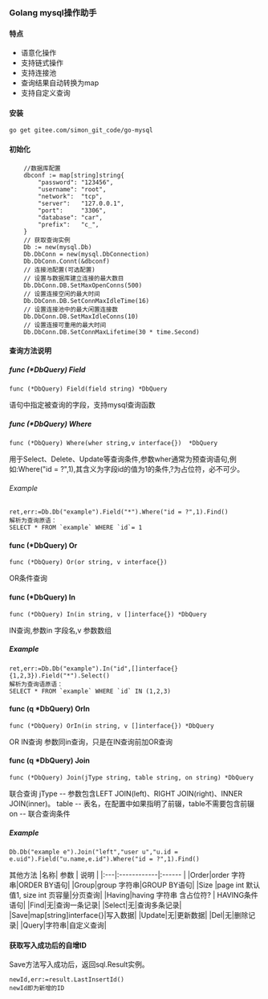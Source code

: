 ### Golang mysql操作助手  
#### 特点
- 语意化操作
- 支持链式操作  
- 支持连接池  
- 查询结果自动转换为map
- 支持自定义查询

#### 安装
```
go get gitee.com/simon_git_code/go-mysql  
```
#### 初始化
```
    //数据库配置
	dbconf := map[string]string{
		"password": "123456",
		"username": "root",
		"network":  "tcp",
		"server":   "127.0.0.1",
		"port":     "3306",
		"database": "car",
		"prefix":   "c_",
	}
    // 获取查询实例
	Db := new(mysql.Db) 
	Db.DbConn = new(mysql.DbConnection)
	Db.DbConn.Connt(&dbconf)
	// 连接池配置(可选配置)
	// 设置与数据库建立连接的最大数目
	Db.DbConn.DB.SetMaxOpenConns(500)
	// 设置连接空闲的最大时间
	Db.DbConn.DB.SetConnMaxIdleTime(16)
	// 设置连接池中的最大闲置连接数
	Db.DbConn.DB.SetMaxIdleConns(10)
	// 设置连接可重用的最大时间
	Db.DbConn.DB.SetConnMaxLifetime(30 * time.Second)
```
#### 查询方法说明  
##### func (*DbQuery) Field  
```
func (*DbQuery) Field(field string) *DbQuery
```
语句中指定被查询的字段，支持mysql查询函数
##### func (*DbQuery) Where  
```
func (*DbQuery) Where(wher string,v interface{})  *DbQuery
```
用于Select、Delete、Update等查询条件,参数wher通常为预查询语句,例如:Where("id = ?",1),其含义为字段id的值为1的条件,?为占位符，必不可少。
###### Example
```
ret,err:=Db.Db("example").Field("*").Where("id = ?",1).Find()  
解析为查询原语：  
SELECT * FROM `example` WHERE `id`= 1 
```
#### func (*DbQuery) Or
```
func (*DbQuery) Or(or string, v interface{})
```
OR条件查询
#### func (*DbQuery) In
```
func (*DbQuery) In(in string, v []interface{}) *DbQuery
```
IN查询,参数in 字段名,v 参数数组
##### Example
```
ret,err:=Db.Db("example").In("id",[]interface{}{1,2,3}).Field("*").Select()
解析为查询语原语：
SELECT * FROM `example` WHERE `id` IN (1,2,3)
```
#### func (q *DbQuery) OrIn   
```
func (*DbQuery) OrIn(in string, v []interface{}) *DbQuery 
```
OR IN查询 参数同in查询，只是在IN查询前加OR查询
#### func (q *DbQuery) Join
```
func (*DbQuery) Join(jType string, table string, on string) *DbQuery
```
联合查询
jType -- 参数包含LEFT JOIN(left)、RIGHT JOIN(right)、INNER JOIN(inner)。 
table -- 表名，在配置中如果指明了前辍，table不需要包含前辍  
on    -- 联合查询条件
##### Example
```
Db.Db("example e").Join("left","user u","u.id = e.uid").Field("u.name,e.id").Where("id = ?",1).Find()
```
其他方法
|名称|        参数  |    说明     |
|:---|:------------|:------     |
|Order|order 字符串|ORDER BY语句|
|Group|group 字符串|GROUP BY语句|
|Size |page int 默认值1, size int 页容量|分页查询|
|Having|having 字符串 含占位符? | HAVING条件语句|
|Find|无|查询一条记录|
|Select|无|查询多条记录|
|Save|map[string]interface{}|写入数据|
|Update|无|更新数据|
|Del|无|删除记录|
|Query|字符串|自定义查询|

#### 获取写入成功后的自增ID
Save方法写入成功后，返回sql.Result实例。
```
newId,err:=result.LastInsertId()
newId即为新增的ID
```





